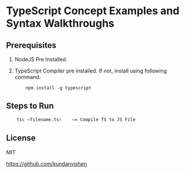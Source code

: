 # TypeScript Concept Examples and Syntax Walkthroughs

## Prerequisites

1. NodeJS Pre Installed.
2. TypeScript Compiler pre installed. If not, install using following command:

	```
		npm install -g typescript
	```

## Steps to Run
```sh
    tsc <filename.ts>    <= Compile TS to JS File
```



## License

MIT

https://github.com/kundanvishen

